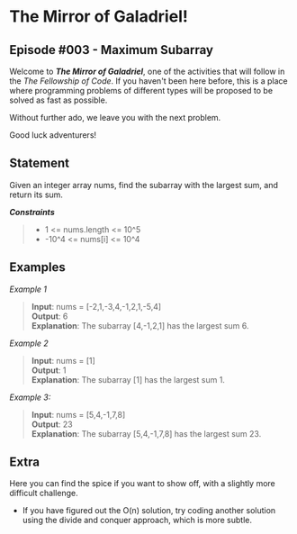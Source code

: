 # The Mirror of Galadriel!
## Episode #003 - Maximum Subarray

Welcome to ***The Mirror of Galadriel***, one of the activities that will follow in the *The Fellowship of Code*. If you haven't been here before, this is a place where programming problems of different types will be proposed to be solved as fast as possible.

Without further ado, we leave you with the next problem. 

Good luck adventurers!

## Statement

Given an integer array nums, find the subarray with the largest sum, and return its sum.

***Constraints***
> - 1 <= nums.length <= 10^5
> - -10^4 <= nums[i] <= 10^4

## Examples

*Example 1*
> **Input**: nums = [-2,1,-3,4,-1,2,1,-5,4]
> </br> **Output**: 6
> </br> **Explanation**: The subarray [4,-1,2,1] has the largest sum 6.

*Example 2*
> **Input**: nums = [1]
> </br> **Output**: 1
> </br> **Explanation**: The subarray [1] has the largest sum 1.

*Example 3:*
> **Input**: nums = [5,4,-1,7,8]
> </br> **Output**: 23
> </br> **Explanation**: The subarray [5,4,-1,7,8] has the largest sum 23.

## Extra
Here you can find the spice if you want to show off, with a slightly more difficult challenge.
- If you have figured out the O(n) solution, try coding another solution using the divide and conquer approach, which is more subtle.
